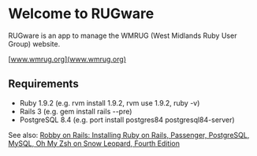 Welcome to RUGware
==================

RUGware is an app to manage the WMRUG (West Midlands Ruby User Group) website.

[www.wmrug.org](www.wmrug.org)

Requirements
------------

* Ruby 1.9.2 (e.g. rvm install 1.9.2, rvm use 1.9.2, ruby -v)
* Rails 3 (e.g. gem install rails --pre)
* PostgreSQL 8.4 (e.g. port install postgres84 postgresql84-server)

See also:
[Robby on Rails: Installing Ruby on Rails, Passenger, PostgreSQL, MySQL, Oh My Zsh on Snow Leopard, Fourth Edition](http://www.robbyonrails.com/articles/2010/02/08/installing-ruby-on-rails-passenger-postgresql-mysql-oh-my-zsh-on-snow-leopard-fourth-edition)